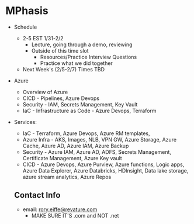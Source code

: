 # MPhasis
- Schedule
  - 2-5 EST 1/31-2/2
    - Lecture, going through a demo, reviewing 
    - Outside of this time slot
      - Resources/Practice Interview Questions
      - Practice what we did together
  - Next Week's (2/5-2/7) Times TBD
- Azure
  - Overview of Azure
  - CICD - Pipelines, Azure Devops
  - Security - IAM, Secrets Management, Key Vault
  - IaC - Infrastructure as Code - Azure Devops, Terraform
- Services:
  - IaC - Terraform, Azure Devops, Azure RM templates,​
  - Azure  Infra - AKS, Images, NLB, VPN GW, Azure Storage, Azure Cache, Azure AD, Azure IAM, Azure Backup​
  - Security - Azure IAM, Azure AD, ADFS, Secrets Management, Certificate Management, Azure Key vault​
  - CICD - Azure Devops, Azure Purview, Azure functions, Logic apps, Azure Data Explorer, Azure Databricks, HDInsight, Data lake storage, azure stream analytics, Azure Repos​

  ## Contact Info
  - email: rory.eiffe@revature.com
    - MAKE SURE IT'S .com and NOT .net
